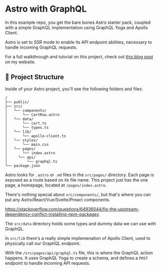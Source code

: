 # Astro with GraphQL

In this example repo, you get the bare bones Astro starter pack, coupled with a simple GraphQL implementation using GraphQL Yoga and Apollo Client.

Astro is set to SSR mode to enable its API endpoint abilities, necessary to handle incoming GraphQL requests.

For a full walkthrough and tutorial on this project, check out [this blog post](https://robkendal.co.uk/blog/how-to-build-astro-site-with-graphql/) on my website.

## 🚀 Project Structure

Inside of your Astro project, you'll see the following folders and files:

```text
/
├── public/
├── src/
│   └── components/
│       └── CartRow.astro
│   └── data/
│       └── cart.ts
│       └── types.ts
│   └── lib/
│       └── apollo-client.ts
│   └── styles/
│       └── main.css
│   └── pages/
│       └── index.astro
│     └── api/
│         └── graphql.ts
└── package.json
```

Astro looks for `.astro` or `.md` files in the `src/pages/` directory. Each page is exposed as a route based on its file name. This project just has the one page, a homepage, located at `/pages/index.astro`.

There's nothing special about `src/components/`, but that's where you can put any Astro/React/Vue/Svelte/Preact components.

https://stackoverflow.com/questions/64936044/fix-the-upstream-dependency-conflict-installing-npm-packages

The `src/data` directory holds some types and dummy data we can use with GraphQL.

In `src/lib` there's a really simple implemenation of Apollo Client, used to physically call our GraphQL endpoint.

With the `/src/pages/api/graphql.ts` file, this is where the GraphQL action happens. It uses GraphQL Yoga to create a schema, and defines a `POST` endpoint to handle incoming API requests.
